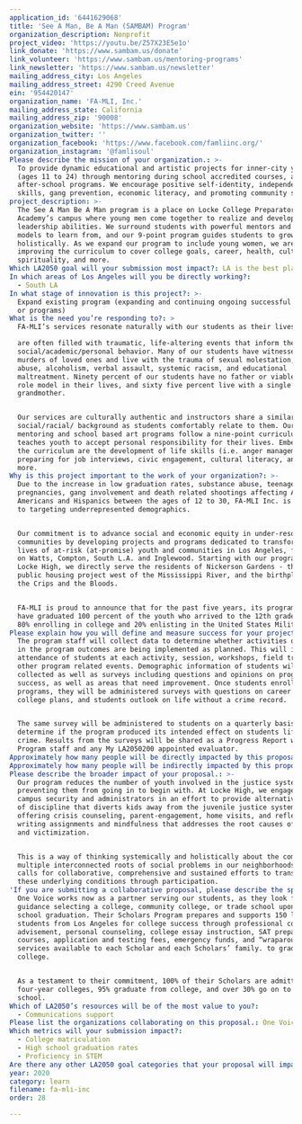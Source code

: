 ```yaml
---
application_id: '6441629068'
title: 'See A Man, Be A Man (SAMBAM) Program'
organization_description: Nonprofit
project_video: 'https://youtu.be/Z57X23E5e1o'
link_donate: 'https://www.sambam.us/donate'
link_volunteer: 'https://www.sambam.us/mentoring-programs'
link_newsletter: 'https://www.sambam.us/newsletter'
mailing_address_city: Los Angeles
mailing_address_street: 4290 Creed Avenue
ein: '954420147'
organization_name: 'FA-MLI, Inc.'
mailing_address_state: California
mailing_address_zip: '90008'
organization_website: 'https://www.sambam.us'
organization_twitter: ''
organization_facebook: 'https://www.facebook.com/famliinc.org/'
organization_instagram: '@famlisoul'
Please describe the mission of your organization.: >-
  To provide dynamic educational and artistic projects for inner-city youth
  (ages 11 to 24) through mentoring during school accredited courses, and
  after-school programs. We encourage positive self-identity, independence
  skills, gang prevention, economic literacy, and promoting community safety.
project_description: >-
  The See A Man Be A Man program is a place on Locke College Preparatory
  Academy’s campus where young men come together to realize and develop their
  leadership abilities. We surround students with powerful mentors and role
  models to learn from, and our 9-point program guides students to grow
  holistically. As we expand our program to include young women, we are
  improving the curriculum to cover college goals, career, health, culture,
  spirituality, and more. 
Which LA2050 goal will your submission most impact?: LA is the best place to LEARN
In which areas of Los Angeles will you be directly working?:
  - South LA
In what stage of innovation is this project?: >-
  Expand existing program (expanding and continuing ongoing successful projects
  or programs)
What is the need you’re responding to?: >
  FA-MLI’s services resonate naturally with our students as their lives

  are often filled with traumatic, life-altering events that inform their
  social/academic/personal behavior. Many of our students have witnessed the
  murders of loved ones and live with the trauma of sexual molestation, drug
  abuse, alcoholism, verbal assault, systemic racism, and educational
  maltreatment. Ninety percent of our students have no father or viable male
  role model in their lives, and sixty five percent live with a single mother or
  grandmother. 


  Our services are culturally authentic and instructors share a similar
  social/racial/ background as students comfortably relate to them. Our unique
  mentoring and school based art programs follow a nine-point curriculum, which
  teaches youth to accept personal responsibility for their lives. Embedded in
  the curriculum are the development of life skills (i.e. anger management),
  preparing for job interviews, civic engagement, cultural literacy, and much
  more. 
Why is this project important to the work of your organization?: >-
  Due to the increase in low graduation rates, substance abuse, teenage
  pregnancies, gang involvement and death related shootings affecting African
  Americans and Hispanics between the ages of 12 to 30, FA-MLI Inc. is dedicated
  to targeting underrepresented demographics.  


  Our commitment is to advance social and economic equity in under-resourced
  communities by developing projects and programs dedicated to transforming the
  lives of at-risk (at-promise) youth and communities in Los Angeles, focusing
  on Watts, Compton, South L.A. and Inglewood. Starting with our program at
  Locke High, we directly serve the residents of Nickerson Gardens - the largest
  public housing project west of the Mississippi River, and the birthplace of
  the Crips and the Bloods.


  FA-MLI is proud to announce that for the past five years, its program efforts
  have graduated 100 percent of the youth who arrived to the 12th grade, with
  80% enrolling in college and 20% enlisting in the United States Military. 
Please explain how you will define and measure success for your project.: >-
  The program staff will collect data to determine whether activities outlined
  in the program outcomes are being implemented as planned. This will include
  attendance of students at each activity, session, workshops, field trips, and
  other program related events. Demographic information of students will be
  collected as well as surveys including questions and opinions on program
  success, as well as areas that need improvement. Once students enroll in the
  programs, they will be administered surveys with questions on career goals,
  college plans, and students outlook on life without a crime record. 


  The same survey will be administered to students on a quarterly basis to
  determine if the program produced its intended effect on students life without
  crime. Results from the surveys will be shared as a Progress Report with
  Program staff and any My LA2050200 appointed evaluator.
Approximately how many people will be directly impacted by this proposal?: '325'
Approximately how many people will be indirectly impacted by this proposal?: '4500'
Please describe the broader impact of your proposal.: >-
  Our program reduces the number of youth involved in the justice system by
  preventing them from going in to begin with. At Locke High, we engage with
  campus security and administrators in an effort to provide alternative methods
  of discipline that diverts kids away from the juvenile justice system by
  offering crisis counseling, parent-engagement, home visits, and reflective
  writing assignments and mindfulness that addresses the root causes of crime
  and victimization.


  This is a way of thinking systemically and holistically about the complex,
  multiple interconnected roots of social problems in our neighborhoods. It
  calls for collaborative, comprehensive and sustained efforts to transform
  these underlying conditions through participation. 
'If you are submitting a collaborative proposal, please describe the specific role of partner organizations in the project.': >
  One Voice works now as a partner serving our students, as they look for
  guidance selecting a college, community college, or trade school upon high
  school graduation. Their Scholars Program prepares and supports 150 low-income
  students from Los Angeles for college success through professional college
  advisement, personal counseling, college essay instruction, SAT preparation
  courses, application and testing fees, emergency funds, and “wraparound”
  services available to each Scholar and each Scholars’ family. to graduate from
  college. 


  As a testament to their commitment, 100% of their Scholars are admitted to
  four-year colleges, 95% graduate from college, and over 30% go on to graduate
  school.
Which of LA2050’s resources will be of the most value to you?:
  - Communications support
Please list the organizations collaborating on this proposal.: One Voice
Which metrics will your submission impact?:
  - College matriculation
  - High school graduation rates
  - Proficiency in STEM
Are there any other LA2050 goal categories that your proposal will impact?: []
year: 2020
category: learn
filename: fa-mli-inc
order: 28

---
```

